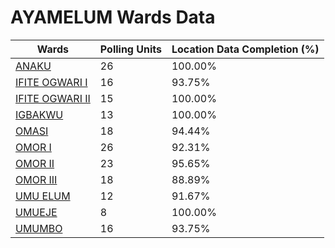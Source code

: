 
# AYAMELUM Wards Data

| Wards | Polling Units | Location Data Completion (%) |
| ---- | ----- | ------- |
| [ANAKU](./wards/760-anaku) | 26 | 100.00% |
| [IFITE OGWARI  I](./wards/761-ifite-ogwari-i) | 16 | 93.75% |
| [IFITE OGWARI  II](./wards/762-ifite-ogwari-ii) | 15 | 100.00% |
| [IGBAKWU](./wards/763-igbakwu) | 13 | 100.00% |
| [OMASI](./wards/764-omasi) | 18 | 94.44% |
| [OMOR I](./wards/765-omor-i) | 26 | 92.31% |
| [OMOR II](./wards/766-omor-ii) | 23 | 95.65% |
| [OMOR III](./wards/767-omor-iii) | 18 | 88.89% |
| [UMU ELUM](./wards/768-umu-elum) | 12 | 91.67% |
| [UMUEJE](./wards/769-umueje) | 8 | 100.00% |
| [UMUMBO](./wards/770-umumbo) | 16 | 93.75% |




